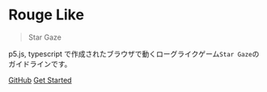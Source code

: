 <!-- _coverpage.md -->

# Rouge Like

> Star Gaze

p5.js, typescript で作成されたブラウザで動くローグライクゲーム`Star Gaze`のガイドラインです。

[GitHub](https://github.com/Daiki-Ishida/rogue)
[Get Started](#mori-building-shop-server)
